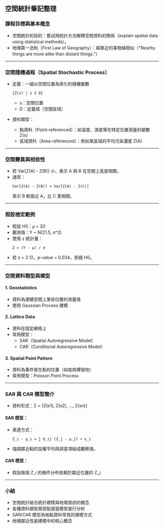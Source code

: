 ## 空間統計筆記整理

### 課程目標與基本概念
- 空間統計的目的：嘗試用統計方法解釋空間資料的關係（explain spatial data using statistical methods）。
- 地理第一法則（First Law of Geography）：越靠近的事物越相似（"Nearby things are more alike than distant things."）

---

### 空間隨機過程（Spatial Stochastic Process）
- 定義：一組以空間位置為索引的隨機變數
  ```
  {Z(s) | s ∈ D}
  ```
  - s：空間位置
  - D：定義域（空間區域）

- 資料類型：
  - 點資料（Point-referenced）：如溫度、濕度等在特定位置測量的變數 Z(s)
  - 區域資料（Area-referenced）：例如某區域的平均污染濃度 Z(A)

---

### 空間變異與相依性
- 若 Var[Z(A) - Z(B)] 小，表示 A 與 B 在空間上高度相關。
- 通常：
  ```
  Var[Z(A) - Z(B)] < Var[Z(A) - Z(C)]
  ```
  表示 B 較接近 A，比 C 更相關。

---

### 假設檢定範例
- 假設 H0：μ = 20
- 觀測值：Y ~ N(21.5, σ^2)
- 使用 z 統計量：
  ```
  Z = (Y - μ) / σ
  ```
- 若 z = 2.12，p-value = 0.034，拒絕 H0。

---

### 空間資料類型與模型

#### 1. Geostatistics
- 資料為連續空間上某些位置的測量值
- 使用 Gaussian Process 建模

#### 2. Lattice Data
- 資料在固定網格上
- 常用模型：
  - SAR（Spatial Autoregressive Model）
  - CAR（Conditional Autoregressive Model）

#### 3. Spatial Point Pattern
- 資料為事件發生點的位置（如疫病爆發地）
- 常用模型：Poisson Point Process

---

### SAR 與 CAR 模型簡介

- 資料形式：Z = {Z(s1), Z(s2), ..., Z(sn)}

#### SAR 模型：
- 表達方式：
  ```
  Z_i - μ_i = ∑ b_ij (Z_j - μ_j) + ε_i
  ```
- 強調鄰近點的加權平均與誤差項組成觀察值。

#### CAR 模型：
- 假設每個 Z_i 的條件分布依賴於鄰近位置的 Z_j

---

### 小結
- 空間統計結合統計建模與地理資訊的概念
- 各種資料類型需搭配適當模型進行分析
- SAR/CAR 模型為格點資料常見的建模方式
- 地理鄰近性是建模中的核心概念

